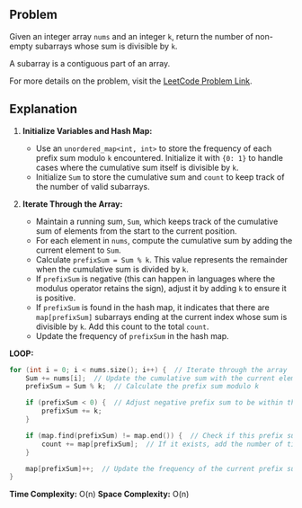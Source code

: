 ## Problem

Given an integer array `nums` and an integer `k`, return the number of non-empty subarrays whose sum is divisible by `k`.

A subarray is a contiguous part of an array.

For more details on the problem, visit the [LeetCode Problem Link](https://leetcode.com/problems/subarray-sums-divisible-by-k/).

## Explanation 

1. **Initialize Variables and Hash Map:**
   - Use an `unordered_map<int, int>` to store the frequency of each prefix sum modulo `k` encountered. Initialize it with `{0: 1}` to handle cases where the cumulative sum itself is divisible by `k`.
   - Initialize `Sum` to store the cumulative sum and `count` to keep track of the number of valid subarrays.

2. **Iterate Through the Array:**
   - Maintain a running sum, `Sum`, which keeps track of the cumulative sum of elements from the start to the current position.
   - For each element in `nums`, compute the cumulative sum by adding the current element to `Sum`.
   - Calculate `prefixSum = Sum % k`. This value represents the remainder when the cumulative sum is divided by `k`.
   - If `prefixSum` is negative (this can happen in languages where the modulus operator retains the sign), adjust it by adding `k` to ensure it is positive.
   - If `prefixSum` is found in the hash map, it indicates that there are `map[prefixSum]` subarrays ending at the current index whose sum is divisible by `k`. Add this count to the total `count`.
   - Update the frequency of `prefixSum` in the hash map.

  **LOOP:**

   ```cpp
   for (int i = 0; i < nums.size(); i++) {  // Iterate through the array
       Sum += nums[i];  // Update the cumulative sum with the current element
       prefixSum = Sum % k;  // Calculate the prefix sum modulo k

       if (prefixSum < 0) {  // Adjust negative prefix sum to be within the range [0, k-1]
           prefixSum += k;
       }

       if (map.find(prefixSum) != map.end()) {  // Check if this prefix sum exists in the map
           count += map[prefixSum];  // If it exists, add the number of times it appears to the count
       }

       map[prefixSum]++;  // Update the frequency of the current prefix sum in the map
   }
   ```
 
**Time Complexity:** O(n)
**Space Complexity:** O(n) 
